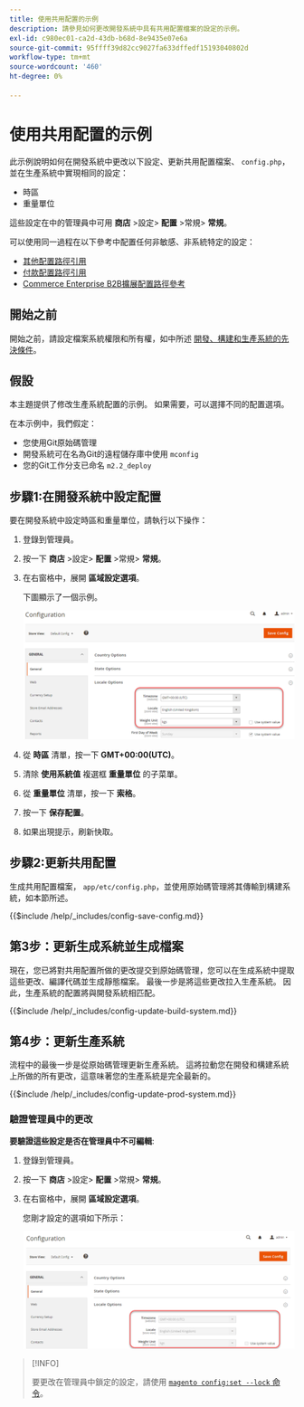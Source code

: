 ```yaml
---
title: 使用共用配置的示例
description: 請參見如何更改開發系統中具有共用配置檔案的設定的示例。
exl-id: c980ec01-ca2d-43db-b68d-8e9435e07e6a
source-git-commit: 95ffff39d82cc9027fa633dffedf15193040802d
workflow-type: tm+mt
source-wordcount: '460'
ht-degree: 0%

---
```


# 使用共用配置的示例

此示例說明如何在開發系統中更改以下設定、更新共用配置檔案、 `config.php`，並在生產系統中實現相同的設定：

- 時區
- 重量單位

這些設定在中的管理員中可用 **商店** >設定> **配置** >常規> **常規**。

可以使用同一過程在以下參考中配置任何非敏感、非系統特定的設定：

- [其他配置路徑引用](../reference/config-reference-general.md)
- [付款配置路徑引用](../reference/config-reference-payment.md)
- [Commerce Enterprise B2B擴展配置路徑參考](../reference/config-reference-b2b.md)

## 開始之前

開始之前，請設定檔案系統權限和所有權，如中所述 [開發、構建和生產系統的先決條件](../deployment/prerequisites.md)。

## 假設

本主題提供了修改生產系統配置的示例。 如果需要，可以選擇不同的配置選項。

在本示例中，我們假定：

- 您使用Git原始碼管理
- 開發系統可在名為Git的遠程儲存庫中使用 `mconfig`
- 您的Git工作分支已命名 `m2.2_deploy`

## 步驟1:在開發系統中設定配置

要在開發系統中設定時區和重量單位，請執行以下操作：

1. 登錄到管理員。
1. 按一下 **商店** >設定> **配置** >常規> **常規**。
1. 在右窗格中，展開 **區域設定選項**。

   下圖顯示了一個示例。

   ![在開發系統中設定區域設定選項](../../assets/configuration/split-deploy-set-locale.png)

1. 從 **時區** 清單，按一下 **GMT+00:00(UTC)**。
1. 清除 **使用系統值** 複選框 **重量單位** 的子菜單。
1. 從 **重量單位** 清單，按一下 **索格**。
1. 按一下 **保存配置**。
1. 如果出現提示，刷新快取。

## 步驟2:更新共用配置

生成共用配置檔案， `app/etc/config.php`，並使用原始碼管理將其傳輸到構建系統，如本節所述。

{{$include /help/_includes/config-save-config.md}}

## 第3步：更新生成系統並生成檔案

現在，您已將對共用配置所做的更改提交到原始碼管理，您可以在生成系統中提取這些更改、編譯代碼並生成靜態檔案。 最後一步是將這些更改拉入生產系統。 因此，生產系統的配置將與開發系統相匹配。

{{$include /help/_includes/config-update-build-system.md}}

## 第4步：更新生產系統

流程中的最後一步是從原始碼管理更新生產系統。 這將拉動您在開發和構建系統上所做的所有更改，這意味著您的生產系統是完全最新的。

{{$include /help/_includes/config-update-prod-system.md}}

### 驗證管理員中的更改

**要驗證這些設定是否在管理員中不可編輯**:

1. 登錄到管理員。
1. 按一下 **商店** >設定> **配置** >常規> **常規**。
1. 在右窗格中，展開 **區域設定選項**。

   您剛才設定的選項如下所示：

   ![配置選項在管理中不可編輯](../../assets/configuration/split-deploy-not-editable.png)

>[!INFO]
>
>要更改在管理員中鎖定的設定，請使用 [`magento config:set --lock` 命令](../cli/set-configuration-values.md)。
